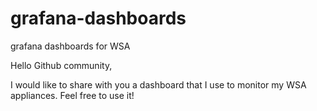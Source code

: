 # grafana-dashboards
grafana dashboards for WSA

Hello Github community,

I would like to share with you a dashboard that I use to monitor my WSA appliances. Feel free to use it!
